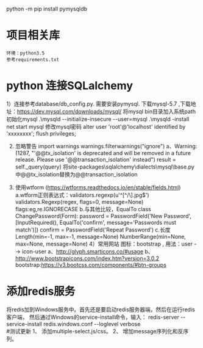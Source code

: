 ﻿python -m pip install pymysqldb
# 项目相关库
    环境：python3.5
    参考requirements.txt
# python 连接SQLalchemy
1）连接参考database/db_config.py.
   需要安装pymysql.
   下载mysql-5.7 ,下载地址：https://dev.mysql.com/downloads/mysql/
   将mysql bin目录加入系统path
   初始化mysql
   .\mysqld --initialize-insecure --user=mysql
   .\mysqld -install
   net start mysql
   修改mysql密码
   alter user 'root'@'localhost' identified by 'xxxxxxxx';
   flush privileges;

2) 忽略警告
    import warnings
    warnings.filterwarnings("ignore")
    a、Warning: (1287, "'@@tx_isolation' is deprecated and will be removed in a future release. Please use '@@transaction_isolation' instead")
        result = self._query(query)
       将site-packages\sqlalchemy\dialects\mysql\base.py中@@tx_isolation替换为@@transaction_isolation

3) 使用wtform 
   (https://wtforms.readthedocs.io/en/stable/fields.html)
   a.wtform正则表达式：validators.regexp(u'^[^/\\]\.jpg$')
     validators.Regexp(regex, flags=0, message=None)
     flags:eg,re.IGNORECASE
   b.与其他比较，EqualTo
     class ChangePassword(Form):
    	password = PasswordField('New Password', [InputRequired(), EqualTo('confirm', message='Passwords must match')])
    	confirm  = PasswordField('Repeat Password')
   c.长度
     Length(min=-1, max=-1, message=None)
     NumberRange(min=None, max=None, message=None)
4）常用网站
   图标：bootstrap , 用法：user  --> icon-user
   a、http://glyph.smarticons.co/#usage
   b、http://www.bootstrapicons.com/index.htm?version=3.0.2
   bootstrap:https://v3.bootcss.com/components/#btn-groups
# 添加redis服务
   将redis加到Windows服务中。首先还是要启动redis服务器端，然后在运行redis客户端，
   然后通过Windows的service-install命令，输入：
    redis-server --service-install redis.windows.conf --loglevel verbose  
#测试更新
1、 添加multiple-select.js/css。
2、 增加message序列化和反序列。




